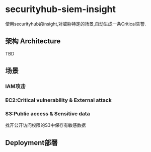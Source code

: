 # securityhub-siem-insight
使用securityhub的insight,对威胁特定的场景,自动生成一条Critical告警.
## 架构 Architecture
TBD


## 场景
### IAM攻击
### EC2:Critical vulnerability & External attack
### S3:Public access & Sensitive data
找开公开访问权限的S3中保存有敏感数据
## Deployment部署
